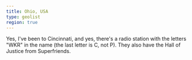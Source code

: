 ```yaml
---
title: Ohio, USA
type: geolist
region: true
---
```

Yes, I've been to Cincinnati, and yes, there's a radio station with the letters "WKR" in the name (the last letter is C, not P). They also have the Hall of Justice from Superfriends. 